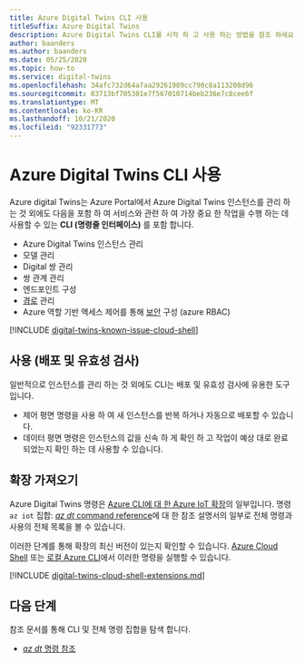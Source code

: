 ```yaml
---
title: Azure Digital Twins CLI 사용
titleSuffix: Azure Digital Twins
description: Azure Digital Twins CLI를 시작 하 고 사용 하는 방법을 참조 하세요.
author: baanders
ms.author: baanders
ms.date: 05/25/2020
ms.topic: how-to
ms.service: digital-twins
ms.openlocfilehash: 34afc732d64a7aa29261989cc790c8a113208d96
ms.sourcegitcommit: 03713bf705301e7f567010714beb236e7c8cee6f
ms.translationtype: MT
ms.contentlocale: ko-KR
ms.lasthandoff: 10/21/2020
ms.locfileid: "92331773"
---
```

# <a name="use-the-azure-digital-twins-cli"></a>Azure Digital Twins CLI 사용

Azure digital Twins는 Azure Portal에서 Azure Digital Twins 인스턴스를 관리 하는 것 외에도 다음을 포함 하 여 서비스와 관련 하 여 가장 중요 한 작업을 수행 하는 데 사용할 수 있는 **CLI (명령줄 인터페이스)** 를 포함 합니다.
* Azure Digital Twins 인스턴스 관리
* 모델 관리
* Digital 쌍 관리
* 쌍 관계 관리
* 엔드포인트 구성
* [경로](concepts-route-events.md) 관리
* Azure 역할 기반 액세스 제어를 통해 [보안](concepts-security.md) 구성 (azure RBAC)

[!INCLUDE [digital-twins-known-issue-cloud-shell](../../includes/digital-twins-known-issue-cloud-shell.md)]

## <a name="uses-deploy-and-validate"></a>사용 (배포 및 유효성 검사)

일반적으로 인스턴스를 관리 하는 것 외에도 CLI는 배포 및 유효성 검사에 유용한 도구입니다.
* 제어 평면 명령을 사용 하 여 새 인스턴스를 반복 하거나 자동으로 배포할 수 있습니다.
* 데이터 평면 명령은 인스턴스의 값을 신속 하 게 확인 하 고 작업이 예상 대로 완료 되었는지 확인 하는 데 사용할 수 있습니다.

## <a name="get-the-extension"></a>확장 가져오기

Azure Digital Twins 명령은 [Azure CLI에 대 한 Azure IoT 확장](https://github.com/Azure/azure-iot-cli-extension)의 일부입니다. 명령 `az iot` 집합: [ *az dt* command reference](/cli/azure/ext/azure-iot/dt?preserve-view=true&view=azure-cli-latest)에 대 한 참조 설명서의 일부로 전체 명령과 사용의 전체 목록을 볼 수 있습니다.

이러한 단계를 통해 확장의 최신 버전이 있는지 확인할 수 있습니다. [Azure Cloud Shell](../cloud-shell/overview.md) 또는 [로컬 Azure CLI](/cli/azure/install-azure-cli?preserve-view=true&view=azure-cli-latest)에서 이러한 명령을 실행할 수 있습니다.

[!INCLUDE [digital-twins-cloud-shell-extensions.md](../../includes/digital-twins-cloud-shell-extensions.md)]

## <a name="next-steps"></a>다음 단계

참조 문서를 통해 CLI 및 전체 명령 집합을 탐색 합니다.
* [*az dt* 명령 참조](/cli/azure/ext/azure-iot/dt?preserve-view=true&view=azure-cli-latest)